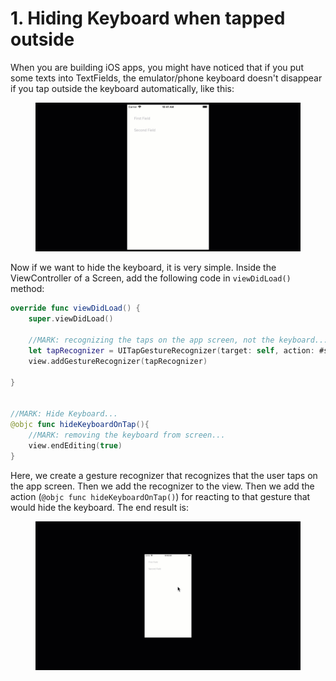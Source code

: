 # 1. Hiding Keyboard when tapped outside

When you are building iOS apps, you might have noticed that if you put some texts into TextFields, the emulator/phone keyboard doesn't disappear if you tap outside the keyboard automatically, like this:

<figure><img src="../.gitbook/assets/KeyboardNotHiding (1).gif" alt=""><figcaption></figcaption></figure>

Now if we want to hide the keyboard, it is very simple. Inside the ViewController of a Screen, add the following code in `viewDidLoad()` method:

```swift
override func viewDidLoad() {
    super.viewDidLoad()
    
    //MARK: recognizing the taps on the app screen, not the keyboard...
    let tapRecognizer = UITapGestureRecognizer(target: self, action: #selector(hideKeyboardOnTap))
    view.addGestureRecognizer(tapRecognizer)

}


//MARK: Hide Keyboard...
@objc func hideKeyboardOnTap(){
    //MARK: removing the keyboard from screen...
    view.endEditing(true)
}
```

Here, we create a gesture recognizer that recognizes that the user taps on the app screen. Then we add the recognizer to the view. Then we add the action (`@objc func hideKeyboardOnTap()`) for reacting to that gesture that would hide the keyboard. The end result is:

<figure><img src="../.gitbook/assets/KeyboardHiding (1).gif" alt=""><figcaption></figcaption></figure>
